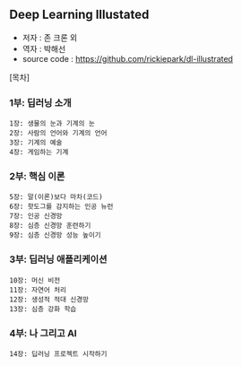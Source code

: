 ## Deep Learning Illustated 

- 저자 : 존 크론 외 
- 역자 : 박해선 
- source code : https://github.com/rickiepark/dl-illustrated 

[목차] 

### 1부: 딥러닝 소개
    1장: 생물의 눈과 기계의 눈  
    2장: 사람의 언어와 기계의 언어  
    3장: 기계의 예술  
    4장: 게임하는 기계  

### 2부: 핵심 이론
    5장: 말(이론)보다 마차(코드)  
    6장: 핫도그를 감지하는 인공 뉴런  
    7장: 인공 신경망  
    8장: 심층 신경망 훈련하기  
    9장: 심층 신경망 성능 높이기  

### 3부: 딥러닝 애플리케이션
    10장: 머신 비전  
    11장: 자연어 처리  
    12장: 생성적 적대 신경망  
    13장: 심층 강화 학습  

### 4부: 나 그리고 AI
    14장: 딥러닝 프로젝트 시작하기 